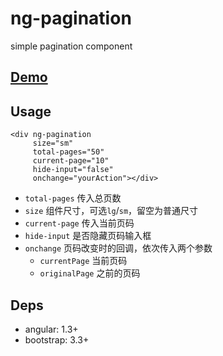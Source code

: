 # ng-pagination

simple pagination component

## [Demo](http://tommyfok.github.io/ng-pagination/demo.html)

## Usage

```
<div ng-pagination
     size="sm"
     total-pages="50"
     current-page="10"
     hide-input="false"
     onchange="yourAction"></div>
```

- `total-pages` 传入总页数
- `size` 组件尺寸，可选`lg`/`sm`，留空为普通尺寸
- `current-page` 传入当前页码
- `hide-input` 是否隐藏页码输入框
- `onchange` 页码改变时的回调，依次传入两个参数
  - `currentPage` 当前页码
  - `originalPage` 之前的页码

## Deps
- angular: 1.3+
- bootstrap: 3.3+

